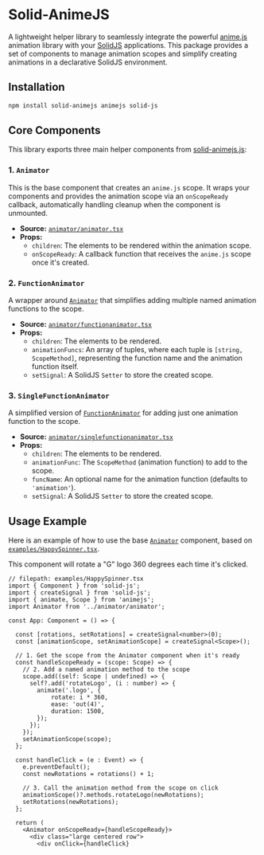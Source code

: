 # Solid-AnimeJS

A lightweight helper library to seamlessly integrate the powerful [anime.js](https://animejs.com/) animation library with your [SolidJS](https://www.solidjs.com/) applications. This package provides a set of components to manage animation scopes and simplify creating animations in a declarative SolidJS environment.

## Installation

```sh
npm install solid-animejs animejs solid-js
```

## Core Components

This library exports three main helper components from [solid-animejs.js](solid-animejs.js):

### 1. `Animator`

This is the base component that creates an `anime.js` scope. It wraps your components and provides the animation scope via an `onScopeReady` callback, automatically handling cleanup when the component is unmounted.

*   **Source:** [`animator/animator.tsx`](animator/animator.tsx)
*   **Props:**
    *   `children`: The elements to be rendered within the animation scope.
    *   `onScopeReady`: A callback function that receives the `anime.js` scope once it's created.

### 2. `FunctionAnimator`

A wrapper around [`Animator`](animator/animator.tsx) that simplifies adding multiple named animation functions to the scope.

*   **Source:** [`animator/functionanimator.tsx`](animator/functionanimator.tsx)
*   **Props:**
    *   `children`: The elements to be rendered.
    *   `animationFuncs`: An array of tuples, where each tuple is `[string, ScopeMethod]`, representing the function name and the animation function itself.
    *   `setSignal`: A SolidJS `Setter` to store the created scope.

### 3. `SingleFunctionAnimator`

A simplified version of [`FunctionAnimator`](animator/functionanimator.tsx) for adding just one animation function to the scope.

*   **Source:** [`animator/singlefunctionanimator.tsx`](animator/singlefunctionanimator.tsx)
*   **Props:**
    *   `children`: The elements to be rendered.
    *   `animationFunc`: The `ScopeMethod` (animation function) to add to the scope.
    *   `funcName`: An optional name for the animation function (defaults to `'animation'`).
    *   `setSignal`: A SolidJS `Setter` to store the created scope.

## Usage Example

Here is an example of how to use the base [`Animator`](animator/animator.tsx) component, based on [`examples/HappySpinner.tsx`](examples/HappySpinner.tsx).

This component will rotate a "G" logo 360 degrees each time it's clicked.

````tsx
// filepath: examples/HappySpinner.tsx
import { Component } from 'solid-js';
import { createSignal } from 'solid-js';
import { animate, Scope } from 'animejs';
import Animator from '../animator/animator';

const App: Component = () => {
  
  const [rotations, setRotations] = createSignal<number>(0);
  const [animationScope, setAnimationScope] = createSignal<Scope>();

  // 1. Get the scope from the Animator component when it's ready
  const handleScopeReady = (scope: Scope) => {
    // 2. Add a named animation method to the scope
    scope.add((self: Scope | undefined) => {
      self?.add('rotateLogo', (i : number) => {
        animate('.logo', {
            rotate: i * 360,
            ease: 'out(4)',
            duration: 1500,
        });
      });
    });
    setAnimationScope(scope);
  };

  const handleClick = (e : Event) => {
    e.preventDefault();
    const newRotations = rotations() + 1;
    
    // 3. Call the animation method from the scope on click
    animationScope()?.methods.rotateLogo(newRotations);
    setRotations(newRotations);
  };

  return (
    <Animator onScopeReady={handleScopeReady}>
      <div class="large centered row">
        <div onClick={handleClick}
